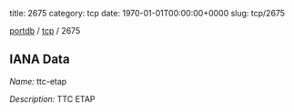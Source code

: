 title: 2675
category: tcp
date: 1970-01-01T00:00:00+0000
slug: tcp/2675

[portdb](/) / [tcp](/category/tcp.html) / 2675


## IANA Data

_Name:_ ttc-etap

_Description:_ TTC ETAP

